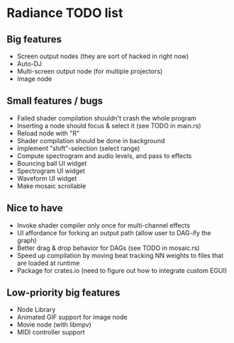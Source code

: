 Radiance TODO list
==================

Big features
------------

* Screen output nodes (they are sort of hacked in right now)
* Auto-DJ
* Multi-screen output node (for multiple projectors)
* Image node

Small features / bugs
---------------------

* Failed shader compilation shouldn't crash the whole program
* Inserting a node should focus & select it (see TODO in main.rs)
* Reload node with "R"
* Shader compilation should be done in background
* Implement "shift"-selection (select range)
* Compute spectrogram and audio levels, and pass to effects
* Bouncing ball UI widget
* Spectrogram UI widget
* Waveform UI widget
* Make mosaic scrollable

Nice to have
------------

* Invoke shader compiler only once for multi-channel effects
* UI affordance for forking an output path (allow user to DAG-ify the graph)
* Better drag & drop behavior for DAGs (see TODO in mosaic.rs)
* Speed up compilation by moving beat tracking NN weights to files that are loaded at runtime
* Package for crates.io (need to figure out how to integrate custom EGUI)

Low-priority big features
-------------------------

* Node Library
* Animated GIF support for image node
* Movie node (with libmpv)
* MIDI controller support
